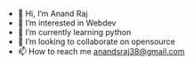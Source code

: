 - 👋 Hi, I’m Anand Raj
- 👀 I’m interested in Webdev
- 🌱 I’m currently learning python
- 💞️ I’m looking to collaborate on opensource
- 📫 How to reach me anandsraj38@gmail.com

<!---
AnandRajS18/AnandRajS18 is a ✨ special ✨ repository because its `README.md` (this file) appears on your GitHub profile.
You can click the Preview link to take a look at your changes.
--->
